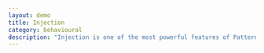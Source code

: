 ```yaml
---
layout: demo
title: Injection
category: behavioural
description: "Injection is one of the most powerful features of Patterns. It makes it trivial to load content from a server and include it on a web page. This can be used to do on-demand loading of content, do in-page form submission, perform AJAX requests with results shown as notifications and many other things. Pat-inject is designed with respect for accessibility and follows the principles of progressive enhancement."
---
```

